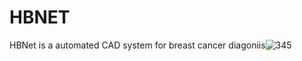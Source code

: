 # HBNET
HBNet is a automated CAD system for breast cancer diagoniis![345](https://github.com/soumenNITM/HBNET/assets/53463046/6f00184b-8905-448b-9d50-877505daa67a)
